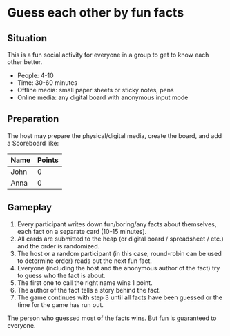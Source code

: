 # Guess each other by fun facts

## Situation

This is a fun social activity for everyone in a group to get to know each other better.

- People: 4-10
- Time: 30-60 minutes
- Offline media: small paper sheets or sticky notes, pens
- Online media: any digital board with anonymous input mode

## Preparation

The host may prepare the physical/digital media, create the board, and add a Scoreboard like:

| Name | Points |
|------|--------|
| John | 0      |
| Anna | 0      |

## Gameplay

1. Every participant writes down fun/boring/any facts about themselves, each fact on a separate card (10-15 minutes).
2. All cards are submitted to the heap (or digital board / spreadsheet / etc.) and the order is randomized.
3. The host or a random participant (in this case, round-robin can be used to determine order) reads out the next fun fact.
4. Everyone (including the host and the anonymous author of the fact) try to guess who the fact is about.
5. The first one to call the right name wins 1 point.
6. The author of the fact tells a story behind the fact.
7. The game continues with step 3 until all facts have been guessed or the time for the game has run out.

The person who guessed most of the facts wins. But fun is guaranteed to everyone.
